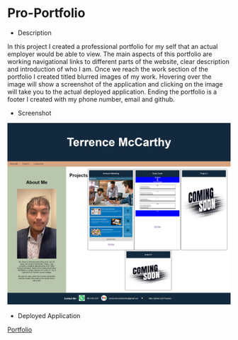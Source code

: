 # Pro-Portfolio

* Description 

In this project I created a professional portfolio for my self that an actual employer would be able to view. The main aspects of this portfolio are working navigational links to different parts of the website, clear description and introduction of who I am. Once we reach the work section of the portfolio I created titled blurred images of my work. Hovering over the image will show a screenshot of the application and clicking on the image will take you to the actual deployed application. Ending the portfolio is a footer I created with my phone number, email and github.

* Screenshot

![Screenshot](./assets/images/portfolioScreenshot.png)

* Deployed Application 

[Portfolio](https://tmysterz.github.io/Pro-Portfolio/)